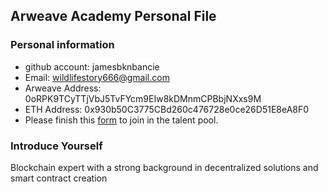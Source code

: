## Arweave Academy Personal File

### Personal information

- github account: jamesbknbancie
- Email: wildlifestory666@gmail.com
- Arweave Address: 0oRPK9TCyTTjVbJ5TvFYcm9EIw8kDMnmCPBbjNXxs9M
- ETH Address: 0x930b50C3775CBd260c476728e0ce26D51E8eA8F0
- Please finish this [form](https://docs.google.com/forms/d/e/1FAIpQLSfWA5fIIcBgmRppm3jNz5vmf9Mai_QMVil-2pO4r7YKn_Zhtw/viewform?usp=sf_link) to join in the talent pool.

### Introduce Yourself
 Blockchain expert with a strong background in decentralized solutions and smart contract creation
